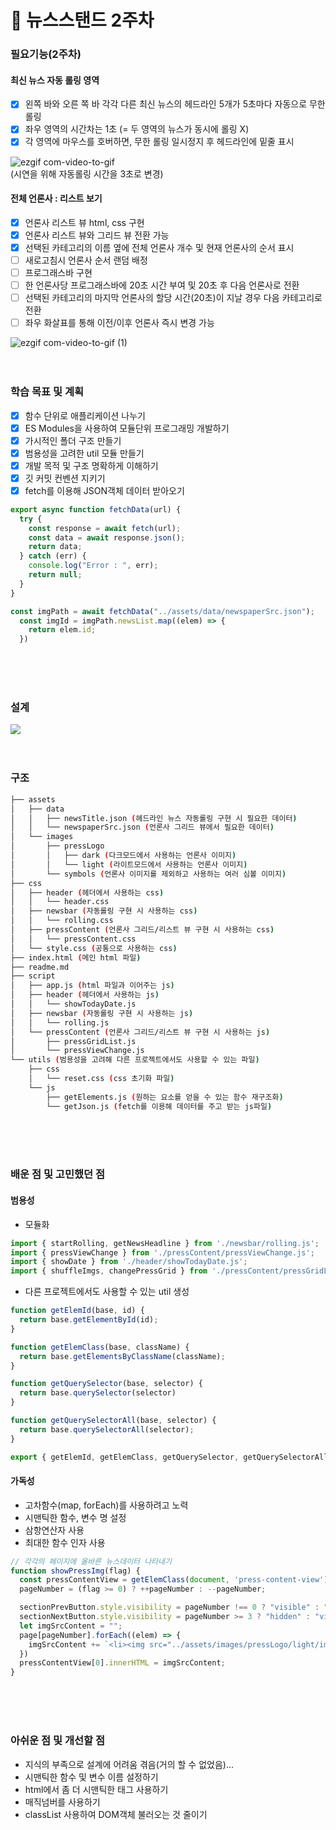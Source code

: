 # :file_folder: 뉴스스탠드 2주차
### 필요기능(2주차) 
#### 최신 뉴스 자동 롤링 영역
- [X] 왼쪽 바와 오른 쪽 바 각각 다른 최신 뉴스의 헤드라인 5개가 5초마다 자동으로 무한 롤링
- [X] 좌우 영역의 시간차는 1초 (= 두 영역의 뉴스가 동시에 롤링 X)
- [X] 각 영역에 마우스를 호버하면, 무한 롤링 일시정지 후 헤드라인에 밑줄 표시
   
![ezgif com-video-to-gif](https://github.com/softeerbootcamp-2nd/fe-newsstand/assets/62049151/3e41cd92-644d-4daa-90d4-b8e7f4bff87e)   
(시연을 위해 자동롤링 시간을 3초로 변경)
#### 전체 언론사 : 리스트 보기
- [X] 언론사 리스트 뷰 html, css 구현
- [X] 언론사 리스트 뷰와 그리드 뷰 전환 가능
- [X] 선택된 카테고리의 이름 옆에 전체 언론사 개수 및 현재 언론사의 순서 표시
- [ ] 새로고침시 언론사 순서 랜덤 배정
- [ ] 프로그래스바 구현
- [ ] 한 언론사당 프로그래스바에 20초 시간 부여 및 20초 후 다음 언론사로 전환
- [ ] 선택된 카테고리의 마지막 언론사의 할당 시간(20초)이 지날 경우 다음 카테고리로 전환
- [ ] 좌우 화살표를 통해 이전/이후 언론사 즉시 변경 가능

![ezgif com-video-to-gif (1)](https://github.com/softeerbootcamp-2nd/fe-newsstand/assets/62049151/1191698a-2bfa-4004-9cdb-1038ed119c5f)
<br><br><br>
### 학습 목표 및 계획   
- [X] 함수 단위로 애플리케이션 나누기
- [X] ES Modules을 사용하여 모듈단위 프로그래밍 개발하기
- [X] 가시적인 폴더 구조 만들기
- [X] 범용성을 고려한 util 모듈 만들기
- [X] 개발 목적 및 구조 명확하게 이해하기
- [X] 깃 커밋 컨벤션 지키기
- [X] fetch를 이용해 JSON객체 데이터 받아오기
```javascript
export async function fetchData(url) {
  try {
    const response = await fetch(url);
    const data = await response.json();
    return data;
  } catch (err) {
    console.log("Error : ", err);
    return null;
  }
}
```

```javascript
const imgPath = await fetchData("../assets/data/newspaperSrc.json");
  const imgId = imgPath.newsList.map((elem) => {
    return elem.id;
  })
```
<br><br><br>
### 설계
<a href='https://ifh.cc/v-1OMqfJ' target='_blank'><img src='https://ifh.cc/g/1OMqfJ.jpg' border='0'></a>
<br><br><br>
### 구조   
```bash
├── assets
│   ├── data
│   │   ├── newsTitle.json (헤드라인 뉴스 자동롤링 구현 시 필요한 데이터)
│   │   └── newspaperSrc.json (언론사 그리드 뷰에서 필요한 데이터)
│   └── images
│       ├── pressLogo
│       │   ├── dark (다크모드에서 사용하는 언론사 이미지)
│       │   └── light (라이트모드에서 사용하는 언론사 이미지)
│       └── symbols (언론사 이미지를 제외하고 사용하는 여러 심볼 이미지)
├── css
│   ├── header (헤더에서 사용하는 css)
│   │   └── header.css
│   ├── newsbar (자동롤링 구현 시 사용하는 css)
│   │   └── rolling.css
│   ├── pressContent (언론사 그리드/리스트 뷰 구현 시 사용하는 css)
│   │   └── pressContent.css
│   └── style.css (공통으로 사용하는 css)
├── index.html (메인 html 파일)
├── readme.md
├── script
│   ├── app.js (html 파일과 이어주는 js)
│   ├── header (헤더에서 사용하는 js)
│   │   └── showTodayDate.js
│   ├── newsbar (자동롤링 구현 시 사용하는 js)
│   │   └── rolling.js
│   └── pressContent (언론사 그리드/리스트 뷰 구현 시 사용하는 js)
│       ├── pressGridList.js
│       └── pressViewChange.js
└── utils (범용성을 고려해 다른 프로젝트에서도 사용할 수 있는 파일)
    ├── css 
    │   └── reset.css (css 초기화 파일)
    └── js
        ├── getElements.js (원하는 요소를 얻을 수 있는 함수 재구조화)
        └── getJson.js (fetch를 이용해 데이터를 주고 받는 js파일)
```
<br><br><br>
### 배운 점 및 고민했던 점   
#### 범용성

- 모듈화

```javascript
import { startRolling, getNewsHeadline } from './newsbar/rolling.js';
import { pressViewChange } from './pressContent/pressViewChange.js';
import { showDate } from './header/showTodayDate.js';
import { shuffleImgs, changePressGrid } from './pressContent/pressGridList.js';
```
+  다른 프로젝트에서도 사용할 수 있는 util 생성   

```javascript
function getElemId(base, id) {
  return base.getElementById(id);
}

function getElemClass(base, className) {
  return base.getElementsByClassName(className);
}

function getQuerySelector(base, selector) {
  return base.querySelector(selector)
}

function getQuerySelectorAll(base, selector) {
  return base.querySelectorAll(selector);
}

export { getElemId, getElemClass, getQuerySelector, getQuerySelectorAll };
```


#### 가독성
- 고차함수(map, forEach)를 사용하려고 노력
- 시맨틱한 함수, 변수 명 설정
- 삼항연산자 사용
- 최대한 함수 인자 사용
```javascript
// 각각의 페이지에 올바른 뉴스데이터 나타내기
function showPressImg(flag) {
  const pressContentView = getElemClass(document, 'press-content-view');
  pageNumber = (flag >= 0) ? ++pageNumber : --pageNumber;

  sectionPrevButton.style.visibility = pageNumber !== 0 ? "visible" : "hidden";
  sectionNextButton.style.visibility = pageNumber >= 3 ? "hidden" : "visible";
  let imgSrcContent = "";
  page[pageNumber].forEach((elem) => {
    imgSrcContent += `<li><img src="../assets/images/pressLogo/light/img${elem}.svg"</li>`;
  })
  pressContentView[0].innerHTML = imgSrcContent;
}
```

<br><br><br>
### 아쉬운 점 및 개선할 점
- 지식의 부족으로 설계에 어려움 겪음(거의 할 수 없었음)...
- 시맨틱한 함수 및 변수 이름 설정하기
- html에서 좀 더 시맨틱한 태그 사용하기
- 매직넘버를 사용하기
- classList 사용하여 DOM객체 불러오는 것 줄이기


